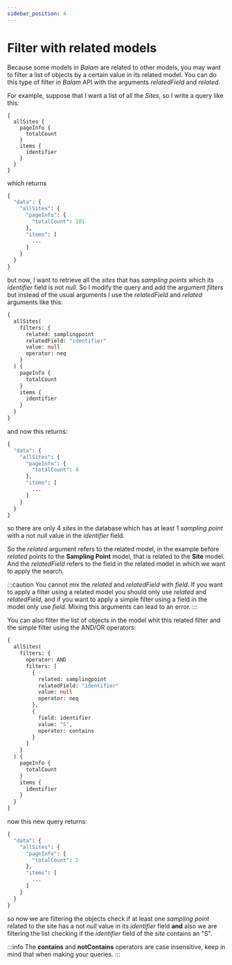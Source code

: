 ```yaml
---
sidebar_position: 4
---
```


# Filter with related models

Because some models in _Balam_ are related to other models, you may want to filter a list of objects
by a certain value in its related model. You can do this type of filter in _Balam_ API with the 
arguments _relatedField_ and _related_.

For example, suppose that I want a list of all the _Sites_, so I write a query like this:

```query
{
  allSites {
    pageInfo {
      totalCount
    }
    items {
      identifier
    }
  }
}
```

which returns 

```graphql
{
  "data": {
    "allSites": {
      "pageInfo": {
        "totalCount": 101
      },
      "items": [
        ...
      ]
    }
  }
}
```

but now, I want to retrieve all the _sites_ that has _sampling points_ which its _identifier_
field is not _null_. So I modify the query and add the argument _filters_ but instead of the usual
arguments I use the _relatedField_ and _related_ arguments like this:

```graphql
{
  allSites(
    filters: {
      related: samplingpoint
      relatedField: "identifier"
      value: null
      operator: neq
    }
  ) {
    pageInfo {
      totalCount
    }
    items {
      identifier
    }
  }
}
```

and now this returns:

```graphql
{
  "data": {
    "allSites": {
      "pageInfo": {
        "totalCount": 4
      },
      "items": [
        ...
      ]
    }
  }
}
```

so there are only 4 _sites_ in the database which has at least 1 _sampling point_ with a not _null_ 
value in the _identifier_ field.

So the _related_ argument refers to the related model, in the example before _related_ points to the **Sampling Point** model, that is related to the **Site** model. And the _relatedField_ refers to the field in the related model in which we want to apply the search.

:::caution
You cannot mix the _related_ and _relatedField_ with _field_. If you want to apply a filter using a
related model you should only use _related_ and _relatedField_, and if you want to apply a simple
filter using a field in the model only use _field_. Mixing this arguments can lead to an error.
:::

You can also filter the list of objects in the model whit this related filter and the simple filter
using the AND/OR operators:

```graphql
{
  allSites(
    filters: {
      operator: AND
      filters: [
        {
          related: samplingpoint
          relatedField: "identifier"
          value: null
          operator: neq
        },
        {
          field: identifier
          value: "S",
          operator: contains
        }
      ]
    }
  ) {
    pageInfo {
      totalCount
    }
    items {
      identifier
    }
  }
}
```

now this new query returns:

```graphql
{
  "data": {
    "allSites": {
      "pageInfo": {
        "totalCount": 2
      },
      "items": [
        ...
      ]
    }
  }
}
```

so now we are filtering the objects check if at least one _sampling point_ related to the site has a 
not _null_ value in its _identifier_ field **and** also we are filtering the list checking if the 
_identifier_ field of the _site_ contains an "S".

:::info
The **contains** and **notContains** operators are case insensitive, keep in mind that when
making your queries.
:::